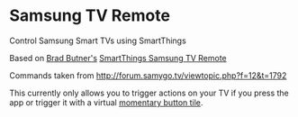 Samsung TV Remote
=================

Control Samsung Smart TVs using SmartThings

Based on [Brad Butner's](https://github.com/bradmb/) [SmartThings Samsung TV Remote](https://github.com/bradmb/SmartThings-Samsung-TV-Remote)
   
Commands taken from http://forum.samygo.tv/viewtopic.php?f=12&t=1792
   
This currently only allows you to trigger actions on your TV if you press the app or trigger it
with a virtual [momentary button tile](https://github.com/nicholaswilde/smartthings/blob/master/device-types/momentary-button-tile/momentary-button-tile.device.groovy).
